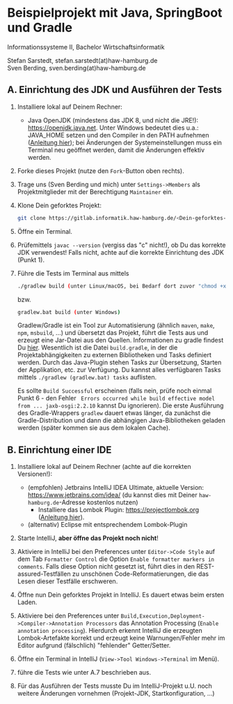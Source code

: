 # Beispielprojekt mit Java, SpringBoot und Gradle

Informationssysteme II, Bachelor Wirtschaftsinformatik

Stefan Sarstedt, stefan.sarstedt(at)haw-hamburg.de  
Sven Berding, sven.berding(at)haw-hamburg.de

## A. Einrichtung des JDK und Ausführen der Tests

1. Installiere lokal auf Deinem Rechner:
    - Java OpenJDK (mindestens das JDK 8, und nicht die JRE!): https://openjdk.java.net. Unter Windows bedeutet dies u.a.: JAVA_HOME setzen und den Compiler in den PATH aufnehmen ([Anleitung hier](https://tecadmin.net/set-java-home-on-windows/)); bei Änderungen der Systemeinstellungen muss ein Terminal neu geöffnet werden, damit die Änderungen effektiv werden.
    
2. Forke dieses Projekt (nutze den `Fork`-Button oben rechts).

3. Trage uns (Sven Berding und mich) unter `Settings->Members` als Projektmitglieder mit der Berechtigung `Maintainer` ein.

4. Klone Dein geforktes Projekt: 
    ```bash
    git clone https://gitlab.informatik.haw-hamburg.de/<Dein-geforktes-Projekt>
    ```

5. Öffne ein Terminal.

6. Prüfemittels `javac --version` (vergiss das "c" nicht!), ob Du das korrekte JDK verwendest! Falls nicht, achte auf die korrekte Einrichtung des JDK (Punkt 1).

7. Führe die Tests im Terminal aus mittels 
     ```bash
     ./gradlew build (unter Linux/macOS, bei Bedarf dort zuvor "chmod +x ./gradlew" ausführen, um die Ausführungsberechtigung zu setzen)
     ```
     bzw. 
     ```bash
     gradlew.bat build (unter Windows)
     ```
     Gradlew/Gradle ist ein Tool zur Automatisierung (ähnlich `maven`, `make`, `npm`, `msbuild`, ...) und übersetzt das Projekt, führt die Tests aus und erzeugt eine Jar-Datei aus den Quellen. Informationen zu gradle findest Du [hier](https://gradle.org). Wesentlich ist die Datei `build.gradle`, in der die Projektabhängigkeiten zu externen Bibliotheken und Tasks definiert werden. Durch das Java-Plugin stehen Tasks zur Übersetzung, Starten der Applikation, etc. zur Verfügung. Du kannst alles verfügbaren Tasks mittels `./gradlew (gradlew.bat) tasks` auflisten.

     Es sollte `Build Successful` erscheinen (falls nein, prüfe noch einmal Punkt 6 - den Fehler ` Errors occurred while build effective model from ... jaxb-osgi:2.2.10`  kannst Du ignorieren). Die erste Ausführung des Gradle-Wrappers `gradlew` dauert etwas länger, da zunächst die Gradle-Distribution und dann die abhängigen Java-Bibliotheken geladen werden (später kommen sie aus dem lokalen Cache). 

## B. Einrichtung einer IDE

1. Installiere lokal auf Deinem Rechner (achte auf die korrekten Versionen!):
    - (empfohlen) Jetbrains IntelliJ IDEA Ultimate, aktuelle Version: https://www.jetbrains.com/idea/ (du kannst dies mit Deiner `haw-hamburg.de`-Adresse kostenlos nutzen)
        - Installiere das Lombok Plugin: https://projectlombok.org ([Anleitung hier](https://projectlombok.org/setup/intellij)).
    - (alternativ) Eclipse mit entsprechendem Lombok-Plugin
    
2. Starte IntelliJ, **aber öffne das Projekt noch nicht**!

3. Aktiviere in IntelliJ bei den Preferences unter `Editor->Code Style` auf dem Tab `Formatter Control` die Option `Enable formatter markers in comments`. Falls diese Option nicht gesetzt ist, führt dies in den REST-assured-Testfällen zu unschönen Code-Reformatierungen, die das Lesen dieser Testfälle erschweren.

4. Öffne nun Dein geforktes Projekt in IntelliJ. Es dauert etwas beim ersten Laden.

5. Aktiviere bei den Preferences unter `Build,Execution,Deployment->Compiler->Annotation Processors` das Annotation Processing (`Enable annotation processing`). Hierdurch erkennt IntelliJ die erzeugten Lombok-Artefakte korrekt und erzeugt keine Warnungen/Fehler mehr im Editor aufgrund (fälschlich) "fehlender" Getter/Setter.

6. Öffne ein Terminal in IntelliJ (`View->Tool Windows->Terminal` im Menü).

7. führe die Tests wie unter A.7 beschrieben aus.

8. Für das Ausführen der Tests musste Du im IntelliJ-Projekt u.U. noch weitere Änderungen vornehmen (Projekt-JDK, Startkonfiguration, ...)